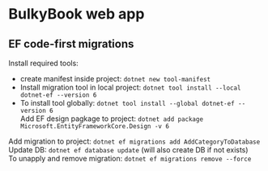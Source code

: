 # BulkyBook web app

## EF code-first migrations

Install required tools: 
- create manifest inside project: `dotnet new tool-manifest`  
- Install migration tool in local project: `dotnet tool install --local dotnet-ef --version 6`  
- To install tool globally: `dotnet tool install --global dotnet-ef --version 6`  
Add EF design pagkage to project: `dotnet add package Microsoft.EntityFrameworkCore.Design -v 6`  

Add migration to project: `dotnet ef migrations add AddCategoryToDatabase`  
Update DB: `dotnet ef database update` (will also create DB if not exists)  
To unapply and remove migration: `dotnet ef migrations remove --force`
